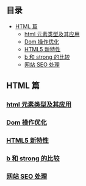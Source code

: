 ## 目录
<!-- vim-markdown-toc GitLab -->

* [HTML 篇](#html-篇)
	* [html 元素类型及其应用](#html-元素类型及其应用)
	* [Dom 操作优化](#dom-操作优化)
	* [HTML5 新特性](#html5-新特性)
	* [b 和 strong 的比较](#b-和-strong-的比较)
	* [网站 SEO 处理](#网站-seo-处理)

<!-- vim-markdown-toc -->
## HTML 篇
### [html 元素类型及其应用](./20_09_15/html布局元素的分类.md)
### [Dom 操作优化](./20_09_17/Dom操作优化.md) 
### [HTML5 新特性](./20_09_18/html5新特性.md) 
### [b 和 strong 的比较](./20_09_19/b和strong的比较.md) 
### [网站 SEO 处理](./20_09_23/网站SEO处理.md) 
